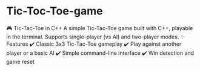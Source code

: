 # Tic-Toc-Toe-game
🎮 Tic-Tac-Toe in C++ A simple Tic-Tac-Toe game built with C++, playable in the terminal. Supports single-player (vs AI) and two-player modes.  ✨ Features ✔️ Classic 3x3 Tic-Tac-Toe gameplay ✔️ Play against another player or a basic AI ✔️ Simple command-line interface ✔️ Win detection and game reset
